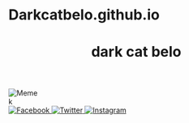 # Darkcatbelo.github.io
<!DOCTYPE html>
<html lang="en">
<head>
    <meta charset="UTF-8">
    <meta name="viewport" content="width=device-width, initial-scale=1.0">
    <title>dark cat belo</title>
    <link rel="stylesheet" href="style.css">
</head>
<body>
    <header>
        <h1>dark cat belo</h1>
    </header>
    <section class="meme-container">
        <img src="meme-image.jpg" alt="Meme">
    </section>
    <footer>k
        <div class="social-buttons">
            <a href="https://www.facebook.com/sharer.php?u=your_website_url" target="_blank">
                <img src="facebook-logo.png" alt="Facebook">
            </a>
            <a href="https://twitter.com/intent/tweet?text=dark%20%20this%20cat%20belo&meme=your_website_url" target="_blank">
                <img src="twitter-logo.png" alt="Twitter">
            </a>
            <a href="https://www.instagram.com/share?url=your_website_url" target="_blank">
                <img src="instagram-logo.png" alt="Instagram">
            </a>
        </div>
    </footer>
</body>
</html>
